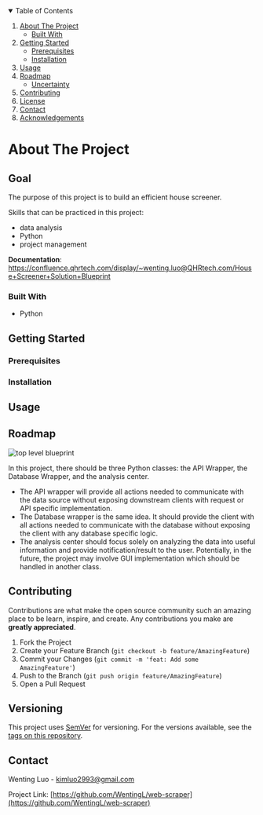 <!--
*** Thanks for checking out this README. If you have a suggestion
*** that would make this better, please fork the repo and create a pull request
*** or simply open an issue with the tag "enhancement".
*** Thanks again! Now go create something AMAZING! :D
-->

<!-- TABLE OF CONTENTS -->
<details open="open">
  <summary>Table of Contents</summary>
  <ol>
    <li>
      <a href="#about-the-project">About The Project</a>
      <ul>
        <li><a href="#built-with">Built With</a></li>
      </ul>
    </li>
    <li>
      <a href="#getting-started">Getting Started</a>
      <ul>
        <li><a href="#prerequisites">Prerequisites</a></li>
        <li><a href="#installation">Installation</a></li>
      </ul>
    </li>
    <li><a href="#usage">Usage</a></li>
    <li>
      <a href="#roadmap">Roadmap</a>
      <ul>
        <li><a href="#uncertainty">Uncertainty</a></li>
      </ul>
    </li>
    <li><a href="#contributing">Contributing</a></li>
    <li><a href="#license">License</a></li>
    <li><a href="#contact">Contact</a></li>
    <li><a href="#acknowledgements">Acknowledgements</a></li>
  </ol>
</details>

<!-- ABOUT THE PROJECT -->
# About The Project
## Goal
The purpose of this project is to build an efficient house screener.

Skills that can be practiced in this project:

- data analysis
- Python
- project management

**Documentation**: https://confluence.qhrtech.com/display/~wenting.luo@QHRtech.com/House+Screener+Solution+Blueprint

<!-- [![Product Name Screen Shot][product-screenshot]](https://example.com) -->

### Built With
- Python

<!-- GETTING STARTED -->
## Getting Started

<!--
This is an example of how you may give instructions on setting up your project locally.
To get a local copy up and running follow these simple example steps.
-->

### Prerequisites
<!-- This is an example of how to list things you need to use the
software and how to install them.

* npm
  ```sh
  npm install npm@latest -g
  ```
-->

### Installation
<!--
1. Get a free API Key at [https://example.com](https://example.com)
2. Clone the repo
   ```sh
   git clone https://github.com/your_username_/Project-Name.git
   ```
3. Install NPM packages
   ```sh
   npm install
   ```
   -->

<!-- USAGE EXAMPLES -->
## Usage

<!-- ROADMAP -->
## Roadmap
![top level blueprint](https://viewer.diagrams.net/?highlight=0000ff&edit=_blank&layers=1&nav=1&title=High%20Level%20Project%20Structure#R7VjbcqM4EP0aP0Jx8QU%2F%2Bh7vODuuyaZyeUnJIIMmgIgQtsnXTwuEAUM8qZ1M1jW1JFVGRy3U6nO6JeiYk%2BCwYCjyrqmD%2FY6hOYeOOe0Yhm4ZRkf8a06aIwOrlwMuI440KoEb8oolqEk0IQ6Oa4acUp%2BTqA7aNAyxzWsYYozu62Zb6tdnjZArZ9RK4MZGPm6Y3RGHezlq9SrWV5i4XjGzrsmeABXGEog95NB9BTJnHXPCKOX5XXCYYF8Er4hLPm7%2BRu%2FRMYZD%2Fp4BXvT1%2BtvkUUncyVrRl3t78oiVfv6UHfITuWDpLE%2BLCGAHAiKblHGPujRE%2FqxEx4wmoYPFNBq0SpsVpRGAOoDfMeepZBclnALk8cCXvc2lyNXFNGG29GN1eNY8e7zuvyyN2%2FnfCko1ophSEoi5WA59XZmjh9XVcoiur%2FZPr2FqDT1FPk%2BspTKBDNQC0wBzloIBwz7iZFcnH0kNuUe749A1JeCyoUm9K4UupNr1rlZ%2FRO6oHFWSBTcVN0ooo7Cdzn9eno27kd69f%2BV3OsTtwLpzxbgIOsEblt7L8VnjQTTUXtGcHqqd0%2FTYckYiZaEZ0hDnyJyIEGT9MUSPFxa2j%2BKY2AUszT5cTa123c9Rkz7QVE3rDovLsj5LXOeiUxHXaL0E4A4qf4RZQ2k04T4J8eRYmQWHWxryCfUpy2xM%2BJsLF8YuQw7BZZ8UwBZobTOPOaPP%2BMTYQbF31O0OM06gjq%2FQBvtrGhNOaAh9G8o5DSoGI5%2B4ooMLdY%2BRbNngC6yppmvhuxS9bhRtuV4xJYqjfKFbchB%2BjCNBBWazHTwslg%2BBbSASA4KDK3ZMFe3jrsrF6oWDyH%2BKMdtlM7%2BpY%2BE5PpxVnuw1T8pRsTnty62s21d1uSV7lY3M0t5Wa01YZ1S02K3RyxSxYOA9LKZPt84X8uVSStSB8PuyKEHrodJT1ifRKMrTv68r3WZd%2Bb6%2BXfRoP4pn90RRlo%2F7IPrr43ep9zJ1zusKU%2BsUAh0CNqFBlHASuuI%2Bz5RTEgudkyA7YVWD3555P01YX3SMkf3sZvRXysI2u8Akm2xUpGFrTkp%2Fph7n4gg5EjEy5rYTdlUCh8gtAWEx1YYZjbmDOIIfgcfwuyGuIiBlyzCGtikCPBWApiu6YamRCMgvJ63er2ftoN9IWpismbJH8FeUcO70VFHCNIuMdpMr%2F5T7RtAr5Gc1MXOwN%2B70pm0lt5DMab0tqCMBhHnuk41YTGwjwcU3nGfhArQRqfHO%2FZgCqujWz0voEfuUAtokYwSVL40JSFSDMCS%2BOEIIgjYobnJT5KWd%2BpnUIU57j3B8E6Gshu1hV6oztsmL7WpzBI45%2BDXf4s%2Fm9TvS9gOIMuo0GcNBgybLaGGp%2F5tYah6WbjhLbJ4wSIicHvE6ykSdeSuN%2FlCqzO5%2Fx1XrtnsZR5J3HS%2FOHRuqx4tzlePzjxetXjcz5M%2BMunlRUW%2FfyvOd4v83uct9kzM0TR3qw%2FLq12qo%2BVvf7KBZfqfMPyeUX3vN2Q8%3D)

In this project, there should be three Python classes: the API Wrapper, the Database Wrapper, and the analysis center.

- The API wrapper will provide all actions needed to communicate with the data source without exposing downstream clients with request or API specific implementation.
- The Database wrapper is the same idea. It should provide the client with all actions needed to communicate with the database without exposing the client with any database specific logic.
- The analysis center should focus solely on analyzing the data into useful information and provide notification/result to the user.
Potentially, in the future, the project may involve GUI implementation which should be handled in another class.

<!-- CONTRIBUTING -->
## Contributing

Contributions are what make the open source community such an amazing place to be learn, inspire, and create. Any contributions you make are **greatly appreciated**.

1. Fork the Project
2. Create your Feature Branch (`git checkout -b feature/AmazingFeature`)
3. Commit your Changes (`git commit -m 'feat: Add some AmazingFeature'`)
4. Push to the Branch (`git push origin feature/AmazingFeature`)
5. Open a Pull Request

<!-- Versioning -->
## Versioning

This project uses [SemVer](http://semver.org/) for versioning. For the versions available, see the [tags on this repository](https://github.com/qhrtech/qhr-commons/tags).

<!-- CONTACT -->
## Contact

Wenting Luo - kimluo2993@gmail.com

Project Link: [https://github.com/WentingL/web-scraper](https://github.com/WentingL/web-scraper)
